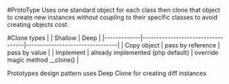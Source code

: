 #ProtoType
Uses one standard object for each class then clone that object to create new instances without coupling to their specific classes
to avoid creating objects cost.

#Clone types
|             | Shallow                           | Deep                            |
|-------------|-----------------------------------|---------------------------------|
| Copy object | pass by reference                 | pass by value                   |
| Implement   | already implemented (php default) | override magic method __clone() |

Prototypes design pattern uses Deep Clone for creating diff instances
